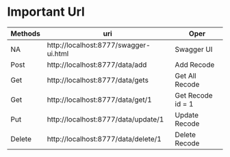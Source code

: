 #  Important Url 

| Methods  |	uri                                   |       Oper          |
|----------|------------------------------------------|---------------------|
| NA	   |  http://localhost:8777/swagger-ui.html	  | Swagger UI          |
| Post	   |  http://localhost:8777/data/add	      | Add Recode          |
| Get	   |  http://localhost:8777/data/gets	      | Get All Recode      |
| Get	   |  http://localhost:8777/data/get/1        | Get Recode id = 1   |
| Put	   |  http://localhost:8777/data/update/1     | Update Recode       |
| Delete   |  http://localhost:8777/data/delete/1     | Delete Recode       |


